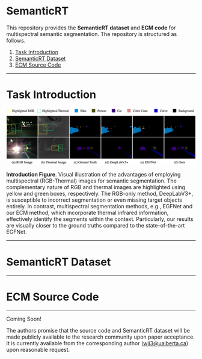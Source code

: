 # SemanticRT
This repository provides the **SemanticRT dataset** and **ECM code** for multispectral semantic segmentation. The repository is structured as follows.

1. [Task Introduction](#overall)
2. [SemanticRT Dataset](#SemanticRT)
3. [ECM Source Code](#ECM)

------

<a name="overall"></a>   
# Task Introduction 

![avatar](https://github.com/jiwei0921/SemanticRT/blob/main/intro.png)  

**Introduction Figure**. Visual illustration of the advantages of employing multispectral (RGB-Thermal) images for semantic segmentation. The complementary nature of RGB and thermal images are highlighted using yellow and green boxes, respectively. The RGB-only method, DeepLabV3+, is susceptible to incorrect segmentation or even missing target objects entirely. In contrast, multispectral segmentation methods, e.g., EGFNet and our ECM method, which incorporate thermal infrared information, effectively identify the segments within the context. Particularly, our results are visually closer to the ground truths compared to the state-of-the-art EGFNet.

------

<a name="SemanticRT"></a> 
# SemanticRT Dataset

------

<a name="ECM"></a> 
# ECM Source Code

------

Coming Soon!

The authors promise that the source code and SemanticRT dataset will be made publicly available to the research community upon paper acceptance. It is currently available from the corresponding author (wji3@ualberta.ca) upon reasonable request. 
